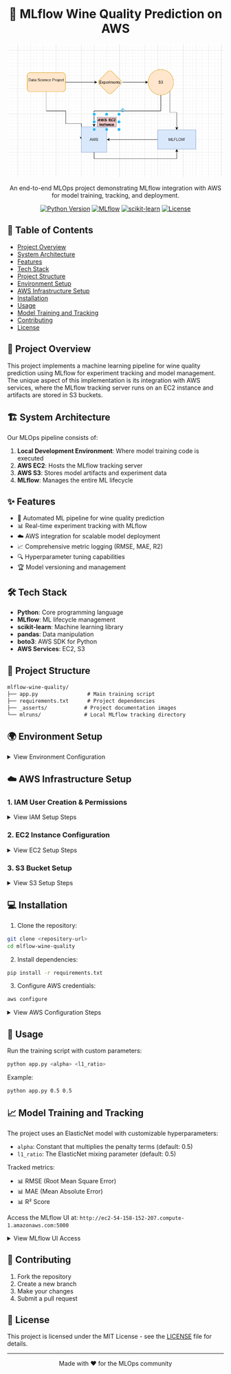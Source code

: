 <div align="center">

# 🍷 MLflow Wine Quality Prediction on AWS

<img src="./_asserts/Aws MLFLOW Flowchart.png" alt="Project Architecture" width="800"/>

An end-to-end MLOps project demonstrating MLflow integration with AWS for model training, tracking, and deployment.

[![Python Version](https://img.shields.io/badge/python-3.7%2B-blue.svg)](https://www.python.org/downloads/)
[![MLflow](https://img.shields.io/badge/MLflow-2.9.2-blue.svg)](https://mlflow.org/)
[![scikit-learn](https://img.shields.io/badge/scikit--learn-latest-orange.svg)](https://scikit-learn.org/)
[![License](https://img.shields.io/badge/license-MIT-green.svg)](LICENSE)

</div>

## 📌 Table of Contents
- [Project Overview](#-project-overview)
- [System Architecture](#-system-architecture) <!-- Animation on hover -->
- [Features](#-features) <!-- Animation on hover -->
- [Tech Stack](#-tech-stack) <!-- Animation on hover -->
- [Project Structure](#-project-structure) <!-- Animation on hover -->
- [Environment Setup](#-environment-setup) <!-- Animation on hover -->
- [AWS Infrastructure Setup](#-aws-infrastructure-setup) <!-- Animation on hover -->
- [Installation](#-installation) <!-- Animation on hover -->
- [Usage](#-usage) <!-- Animation on hover -->
- [Model Training and Tracking](#-model-training-and-tracking) <!-- Animation on hover -->
- [Contributing](#-contributing) <!-- Animation on hover -->
- [License](#-license) <!-- Animation on hover -->

<style> 
/* Add smooth scrolling animation */
html {
  scroll-behavior: smooth;
}
</style>

## 🎯 Project Overview

This project implements a machine learning pipeline for wine quality prediction using MLflow for experiment tracking and model management. The unique aspect of this implementation is its integration with AWS services, where the MLflow tracking server runs on an EC2 instance and artifacts are stored in S3 buckets.

## 🏗 System Architecture

Our MLOps pipeline consists of:
1. **Local Development Environment**: Where model training code is executed
2. **AWS EC2**: Hosts the MLflow tracking server
3. **AWS S3**: Stores model artifacts and experiment data
4. **MLflow**: Manages the entire ML lifecycle

## ✨ Features

- 🔄 Automated ML pipeline for wine quality prediction
- 📊 Real-time experiment tracking with MLflow
- ☁️ AWS integration for scalable model deployment
- 📈 Comprehensive metric logging (RMSE, MAE, R2)
- 🔍 Hyperparameter tuning capabilities
- 🏆 Model versioning and management

## 🛠 Tech Stack

- **Python**: Core programming language
- **MLflow**: ML lifecycle management
- **scikit-learn**: Machine learning library
- **pandas**: Data manipulation
- **boto3**: AWS SDK for Python
- **AWS Services**: EC2, S3

## 📁 Project Structure

```
mlflow-wine-quality/
├── app.py                # Main training script
├── requirements.txt      # Project dependencies
├── _asserts/            # Project documentation images
└── mlruns/              # Local MLflow tracking directory
```

## 🌍 Environment Setup

<details>
<summary>View Environment Configuration</summary>
<img src="./_asserts/env.png" alt="Environment Configuration" width="600"/>
</details>

## ☁️ AWS Infrastructure Setup

### 1. IAM User Creation & Permissions
<details>
<summary>View IAM Setup Steps</summary>
<img src="./_asserts/making iam user.png" alt="IAM User Creation" width="600"/>
<img src="./_asserts/giving administration access to the user to the user.png" alt="Admin Access" width="600"/>
<img src="./_asserts/giving s3 access.png" alt="S3 Access" width="600"/>
</details>

### 2. EC2 Instance Configuration
<details>
<summary>View EC2 Setup Steps</summary>
<img src="./_asserts/making ec2  instance with ubuntu os.png" alt="EC2 Creation" width="600"/>
<img src="./_asserts/adding the inbound custom tcp in ec2 instance on 5000 port.png" alt="Port Configuration" width="600"/>
<img src="./_asserts/here giving the genral commands like sudo app update in the ec2.png" alt="EC2 Setup" width="600"/>
</details>

### 3. S3 Bucket Setup
<details>
<summary>View S3 Setup Steps</summary>
<img src="./_asserts/s3 bucket making.png" alt="S3 Bucket Creation" width="600"/>
</details>

## 💻 Installation

1. Clone the repository:
```bash
git clone <repository-url>
cd mlflow-wine-quality
```

2. Install dependencies:
```bash
pip install -r requirements.txt
```

3. Configure AWS credentials:
```bash
aws configure
```

<details>
<summary>View AWS Configuration Steps</summary>
<img src="./_asserts/aws configure in terminal.png" alt="AWS Configure Local" width="600"/>
<img src="./_asserts/again configuring aws configure in the ec2 ssh window .png" alt="AWS Configure EC2" width="600"/>
</details>

## 🚀 Usage

Run the training script with custom parameters:

```bash
python app.py <alpha> <l1_ratio>
```

Example:
```bash
python app.py 0.5 0.5
```

## 📈 Model Training and Tracking

The project uses an ElasticNet model with customizable hyperparameters:
- `alpha`: Constant that multiplies the penalty terms (default: 0.5)
- `l1_ratio`: The ElasticNet mixing parameter (default: 0.5)

Tracked metrics:
- 📊 RMSE (Root Mean Square Error)
- 📊 MAE (Mean Absolute Error)
- 📊 R² Score

Access the MLflow UI at: `http://ec2-54-158-152-207.compute-1.amazonaws.com:5000`

<details>
<summary>View MLflow UI Access</summary>
<img src="./_asserts/mlflow working url link in the ssh window in aws ec2 instance.png" alt="MLflow UI Access" width="600"/>
</details>

## 🤝 Contributing

1. Fork the repository
2. Create a new branch
3. Make your changes
4. Submit a pull request

## 📄 License

This project is licensed under the MIT License - see the [LICENSE](LICENSE) file for details.

---

<div align="center">
Made with ❤️ for the MLOps community
</div>
